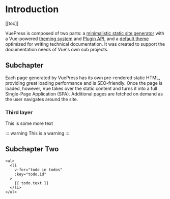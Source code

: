# Introduction

[[toc]]

VuePress is composed of two parts: a [minimalistic static site generator](https://github.com/vuejs/vuepress/tree/master/packages/%40vuepress/core) with a Vue-powered [theming system](https://v1.vuepress.vuejs.org/theme/) and [Plugin API](https://v1.vuepress.vuejs.org/plugin/), and a [default theme](https://v1.vuepress.vuejs.org/theme/default-theme-config.html) optimized for writing technical documentation. It was created to support the documentation needs of Vue's own sub projects.

## Subchapter
Each page generated by VuePress has its own pre-rendered static HTML, providing great loading performance and is SEO-friendly. Once the page is loaded, however, Vue takes over the static content and turns it into a full Single-Page Application (SPA). Additional pages are fetched on demand as the user navigates around the site.

### Third layer

This is some more text

::: warning
This is a warning
:::

## Subchapter Two

``` html{6}
<ul>
  <li
    v-for="todo in todos"
    :key="todo.id"
  >
    {{ todo.text }}
  </li>
</ul>
```

<demo-component
    :msg="msg"
/>


<script>
    export default {
        data () {
            return {
                msg: 'This is a different message'
            }
        }
    }

</script>